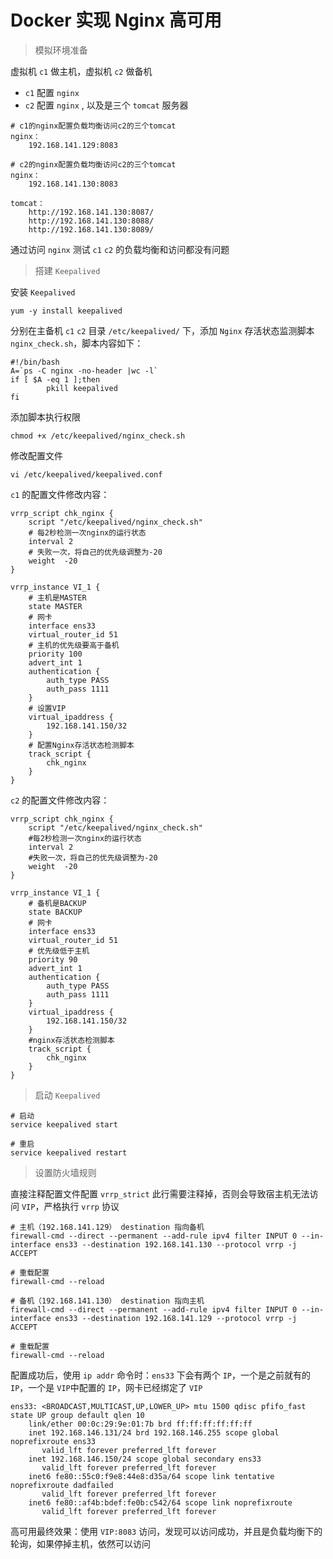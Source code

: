 # Docker 实现 Nginx 高可用

> 模拟环境准备

虚拟机 `c1` 做主机，虚拟机 `c2` 做备机

- `c1` 配置 `nginx` 
- `c2` 配置 `nginx` , 以及是三个 `tomcat` 服务器

```shell
# c1的nginx配置负载均衡访问c2的三个tomcat
nginx：
    192.168.141.129:8083

# c2的nginx配置负载均衡访问c2的三个tomcat
nginx：
    192.168.141.130:8083

tomcat：
    http://192.168.141.130:8087/
    http://192.168.141.130:8088/
    http://192.168.141.130:8089/
```

通过访问 `nginx` 测试 `c1` `c2` 的负载均衡和访问都没有问题

> 搭建 `Keepalived`

安装 `Keepalived`

```Shell
yum -y install keepalived
```

分别在主备机 `c1` `c2` 目录 `/etc/keepalived/` 下，添加 `Nginx` 存活状态监测脚本 `nginx_check.sh`，脚本内容如下：

```Shell
#!/bin/bash  
A=`ps -C nginx -no-header |wc -l`
if [ $A -eq 1 ];then
        pkill keepalived
fi
```

添加脚本执行权限

```Shell
chmod +x /etc/keepalived/nginx_check.sh
```

修改配置文件

```Shell
vi /etc/keepalived/keepalived.conf
```

`c1` 的配置文件修改内容：

```Shell
vrrp_script chk_nginx {
    script "/etc/keepalived/nginx_check.sh"
    # 每2秒检测一次nginx的运行状态
    interval 2
    # 失败一次，将自己的优先级调整为-20
    weight  -20
}

vrrp_instance VI_1 {
    # 主机是MASTER
    state MASTER
    # 网卡
    interface ens33
    virtual_router_id 51
    # 主机的优先级要高于备机
    priority 100
    advert_int 1
    authentication {
        auth_type PASS
        auth_pass 1111
    }
    # 设置VIP
    virtual_ipaddress {
        192.168.141.150/32
    }
    # 配置Nginx存活状态检测脚本
    track_script {
        chk_nginx
    }
}
```

`c2` 的配置文件修改内容：

```Shell
vrrp_script chk_nginx {
    script "/etc/keepalived/nginx_check.sh"
    #每2秒检测一次nginx的运行状态
    interval 2
    #失败一次，将自己的优先级调整为-20
    weight  -20
}

vrrp_instance VI_1 {
    # 备机是BACKUP
    state BACKUP
    # 网卡
    interface ens33
    virtual_router_id 51
    # 优先级低于主机
    priority 90
    advert_int 1
    authentication {
        auth_type PASS
        auth_pass 1111
    }
    virtual_ipaddress {
        192.168.141.150/32
    }
    #nginx存活状态检测脚本
    track_script {
        chk_nginx
    }
}
```

> 启动 `Keepalived`

```Shell
# 启动
service keepalived start

# 重启
service keepalived restart
```

> 设置防火墙规则

直接注释配置文件配置 `vrrp_strict` 此行需要注释掉，否则会导致宿主机无法访问 `VIP`，严格执行 `vrrp` 协议

```Shell
# 主机（192.168.141.129） destination 指向备机
firewall-cmd --direct --permanent --add-rule ipv4 filter INPUT 0 --in-interface ens33 --destination 192.168.141.130 --protocol vrrp -j ACCEPT

# 重载配置
firewall-cmd --reload
```

```Shell
# 备机（192.168.141.130） destination 指向主机
firewall-cmd --direct --permanent --add-rule ipv4 filter INPUT 0 --in-interface ens33 --destination 192.168.141.129 --protocol vrrp -j ACCEPT

# 重载配置
firewall-cmd --reload
```

配置成功后，使用 `ip addr` 命令时：`ens33` 下会有两个 `IP`，一个是之前就有的 `IP`，一个是 `VIP`中配置的 `IP`，网卡已经绑定了 `VIP`

```Shell
ens33: <BROADCAST,MULTICAST,UP,LOWER_UP> mtu 1500 qdisc pfifo_fast state UP group default qlen 10
    link/ether 00:0c:29:9e:01:7b brd ff:ff:ff:ff:ff:ff
    inet 192.168.146.131/24 brd 192.168.146.255 scope global noprefixroute ens33
       valid_lft forever preferred_lft forever
    inet 192.168.146.150/24 scope global secondary ens33
       valid_lft forever preferred_lft forever
    inet6 fe80::55c0:f9e8:44e8:d35a/64 scope link tentative noprefixroute dadfailed
       valid_lft forever preferred_lft forever
    inet6 fe80::af4b:bdef:fe0b:c542/64 scope link noprefixroute
       valid_lft forever preferred_lft forever
```

高可用最终效果：使用 `VIP:8083` 访问，发现可以访问成功，并且是负载均衡下的轮询，如果停掉主机，依然可以访问
